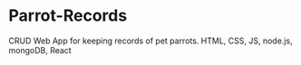 # Parrot-Records
 CRUD Web App for keeping records of pet parrots. 
 HTML, CSS, JS, node.js, mongoDB, React
